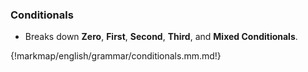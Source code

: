 ### Conditionals

- Breaks down **Zero**, **First**, **Second**, **Third**, and **Mixed Conditionals**.

{!markmap/english/grammar/conditionals.mm.md!}
